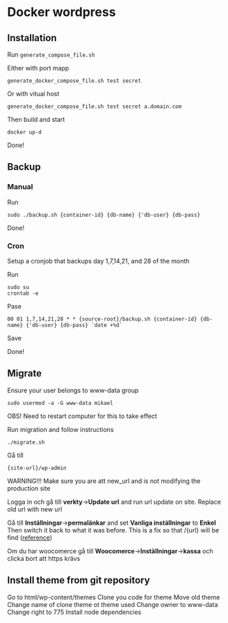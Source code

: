 # Docker wordpress

## Installation

Run `generate_compose_file.sh` 

Either with port mapp 
```
generate_docker_compose_file.sh test secret
```
Or with vitual host
```
generate_docker_compose_file.sh test secret a.domain.com
```

Then build and start
```
docker up-d
```

Done!

## Backup

### Manual


Run
```
sudo ./backup.sh {container-id} {db-name} {'db-user} {db-pass}          
```

Done!

### Cron

Setup a cronjob that backups day 1,7,14,21, and 28 of the month

Run 
```
sudo su
crontab -e
```
Pase
```
00 01 1,7,14,21,28 * * {source-root}/backup.sh {container-id} {db-name} {'db-user} {db-pass} `date +%d`
```
Save

Done!

## Migrate

Ensure your user belongs to www-data group
```
sudo usermod -a -G www-data mikael
```
OBS! Need to restart computer for this to take effect

Run migration and follow instructions
```
./migrate.sh

```
Gå till 
```
{site-url}/wp-admin

```

WARNING!!! Make sure you are att new_url and is not modifying the production site

Logga in och gå till **verkty**->**Update url** and run url update on site. Replace old url with new url

Gå till **Inställningar**->**permalänkar** and set **Vanliga inställningar** to **Enkel**
Then switch it back to what it was before. This is a fix so that /{url} will be find ([reference](https://www.youtube.com/watch?v=HedHYNpqoOg))

Om du har woocomerce gå till **Woocomerce**->**Inställningar**->**kassa** och clicka bort att https krävs


## Install theme from git repository
Go to html/wp-content/themes
Clone you code for theme
Move old theme
Change name of clone theme ot theme used
Change owner to www-data
Change right to 775
Install node dependencies


